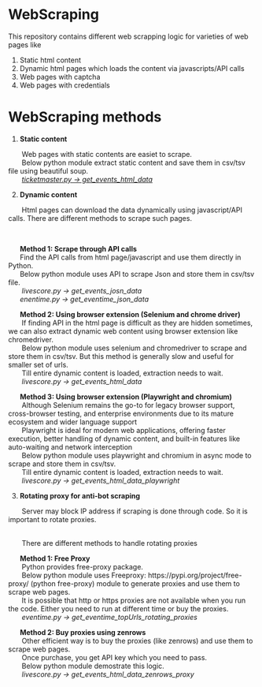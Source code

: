 # WebScraping
This repository contains different web scrapping logic for varieties of web pages like
1. Static html content
2. Dynamic html pages which loads the content via javascripts/API calls
3. Web pages with captcha
4. Web pages with credentials

# WebScraping methods 

1. <b> Static content </b><br/>

<p>
&nbsp;&nbsp;&nbsp;&nbsp;&nbsp;&nbsp;		Web pages with static contents are easiet to scrape. <br/>
&nbsp;&nbsp;&nbsp;&nbsp;&nbsp;&nbsp;   	Below python module extract static content and save them in csv/tsv file using beautiful soup. <br/>
&nbsp;&nbsp;&nbsp;&nbsp;&nbsp;&nbsp;   	<u><i> ticketmaster.py -> get_events_html_data </i></u> <br />
</p>

2. <b>Dynamic content</b><br/>
<p>
&nbsp;&nbsp;&nbsp;&nbsp;&nbsp;&nbsp;	Html pages can download the data dynamically using javascript/API calls. There are different methods to scrape such pages. </p></br>
</p>
<p>
&nbsp;&nbsp;&nbsp;&nbsp;&nbsp;&nbsp;<b>Method 1: Scrape through API calls </b> </br>
&nbsp;&nbsp;&nbsp;&nbsp;&nbsp;&nbsp;Find the API calls from html page/javascript and use them directly in Python.</br>
&nbsp;&nbsp;&nbsp;&nbsp;&nbsp;&nbsp;Below python module uses API to scrape Json and store them in csv/tsv file. </br>
&nbsp;&nbsp;&nbsp;&nbsp;&nbsp;&nbsp;<i> livescore.py -> get_events_josn_data </i><br /> 
&nbsp;&nbsp;&nbsp;&nbsp;&nbsp;&nbsp;<i>enentime.py -> get_eventime_json_data  </i> <br />
</p>

<p>
&nbsp;&nbsp;&nbsp;&nbsp;&nbsp;&nbsp;<b>Method 2: Using browser extension (Selenium and chrome driver) </b> </br>
&nbsp;&nbsp;&nbsp;&nbsp;&nbsp;&nbsp; If finding API in the html page is difficult as they are hidden sometimes, we can also extract dynamic web content using browser extension like chromedriver. </br>
&nbsp;&nbsp;&nbsp;&nbsp;&nbsp;&nbsp; Below python module uses selenium and chromedriver to scrape and store them in csv/tsv. But this method is generally slow and useful for smaller set of urls. </br>
&nbsp;&nbsp;&nbsp;&nbsp;&nbsp;&nbsp; Till entire dynamic content is loaded, extraction needs to wait. </br>
&nbsp;&nbsp;&nbsp;&nbsp;&nbsp;&nbsp;<i> livescore.py -> get_events_html_data</i> <br />

<p>
&nbsp;&nbsp;&nbsp;&nbsp;&nbsp;&nbsp;<b>Method 3: Using browser extension (Playwright and chromium) </b> </br>
&nbsp;&nbsp;&nbsp;&nbsp;&nbsp;&nbsp; Although Selenium remains the go-to for legacy browser support, cross-browser testing, and enterprise environments due to its mature ecosystem and wider language support </br>
&nbsp;&nbsp;&nbsp;&nbsp;&nbsp;&nbsp; Playwright is ideal for modern web applications, offering faster execution, better handling of dynamic content, and built-in features like auto-waiting and network interception </br> 
&nbsp;&nbsp;&nbsp;&nbsp;&nbsp;&nbsp; Below python module uses playwright and chromium in async mode to scrape and store them in csv/tsv. </br>
&nbsp;&nbsp;&nbsp;&nbsp;&nbsp;&nbsp; Till entire dynamic content is loaded, extraction needs to wait. </br>
&nbsp;&nbsp;&nbsp;&nbsp;&nbsp;&nbsp;<i> livescore.py -> get_events_html_data_playwright </i> <br />

3. <b> Rotating proxy for anti-bot scraping </b>
<p>
&nbsp;&nbsp;&nbsp;&nbsp;&nbsp;&nbsp;	Server may block IP address if scraping is done through code. So it is important to rotate proxies. </p> <br> 
&nbsp;&nbsp;&nbsp;&nbsp;&nbsp;&nbsp; There are different methods to handle rotating proxies
</p>
<p>
   &nbsp;&nbsp;&nbsp;&nbsp;&nbsp;&nbsp;<b>Method 1: Free Proxy </b> </br>
   &nbsp;&nbsp;&nbsp;&nbsp;&nbsp;&nbsp; Python provides free-proxy package. </br>
   &nbsp;&nbsp;&nbsp;&nbsp;&nbsp;&nbsp; Below python module uses Freeproxy: https://pypi.org/project/free-proxy/ (python free-proxy) module to generate proxies and use them to scrape web pages. </br>
   &nbsp;&nbsp;&nbsp;&nbsp;&nbsp;&nbsp; It is possible that http or https proxies are not available when you run the code. Either you need to run at different time or buy the proxies.</br>
   &nbsp;&nbsp;&nbsp;&nbsp;&nbsp;&nbsp; <i> eventime.py -> get_eventime_topUrls_rotating_proxies </i> </br>
</p>
<p>
      &nbsp;&nbsp;&nbsp;&nbsp;&nbsp;&nbsp;<b>Method 2: Buy proxies using zenrows </b> </br>
      &nbsp;&nbsp;&nbsp;&nbsp;&nbsp;&nbsp; Other efficient way is to buy the proxies (like zenrows) and use them to scrape web pages. </br>
      &nbsp;&nbsp;&nbsp;&nbsp;&nbsp;&nbsp; Once purchase, you get API key which you need to pass. </br>
      &nbsp;&nbsp;&nbsp;&nbsp;&nbsp;&nbsp; Below python module demostrate this logic. </br>
      &nbsp;&nbsp;&nbsp;&nbsp;&nbsp;&nbsp; <i> livescore.py -> get_events_html_data_zenrows_proxy </i> <br />
</p>


   
    

